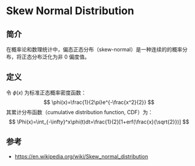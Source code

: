 # Skew Normal Distribution

## 简介

在概率论和数理统计中，偏态正态分布（skew-normal）是一种连续的的概率分布，将正态分布泛化为非 0 偏度值。

## 定义

令 $\phi(x)$ 为标准正态概率密度函数：
$$
\phi(x)=\frac{1}{2\pi}e^{-\frac{x^2}{2}}
$$
其累计分布函数（cumulative distribution function, CDF）为：
$$
\Phi(x)=\int_{-\infty}^x\phi(t)dt=\frac{1}{2}[1+erf(\frac{x}{\sqrt{2}})]
$$


## 参考

- https://en.wikipedia.org/wiki/Skew_normal_distribution